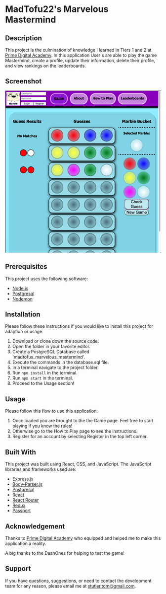 # MadTofu22's Marvelous Mastermind

## Description

This project is the culmination of knowledge I learned in Tiers 1 and 2 at [Prime Digital Academy](www.primeacademy.io). In this application User's are able to play the game Mastermind, create a profile, update their information, delete their profile, and view rankings on the leaderboards.

## Screenshot

![Game Example](public/assets/images/game_example.png)

## Prerequisites
This project uses the following software:

- [Node.js](https://nodejs.org/en/)
- [Postgresql](https://www.postgresql.org)
- [Nodemon](https://nodemon.io)

## Installation
Please follow these instructions if you would like to install this project for adaption or usage.

1. Download or clone down the source code.
2. Open the folder in your favorite editor.
3. Create a PostgreSQL Database called 'madtofus_marvelous_mastermind'.
4. Execute the commands in the database.sql file.
5. In a terminal navigate to the project folder.
6. Run `npm install` in the terminal.
7. Run `npm start` in the terminal.
8. Proceed to the Usage section!

## Usage
Please follow this flow to use this application.

1. Once loaded you are brought to the the Game page. Feel free to start playing if you know the rules!
2. Otherwise go to the How to Play page to see the instructions.
3. Register for an account by selecting Register in the top left corner.

## Built With
This project was built using React, CSS, and JavaScript.
The JavaScript libraries and frameworks used are:
- [Express.js](https://expressjs.com)
- [Body-Parser.js](https://www.npmjs.com/package/body-parser)
- [Postgresql](https://www.postgresql.org)
- [React](https://reactjs.org)
- [React Router](https://reactrouter.com)
- [Redux](https://redux.js.org)
- [Passport](http://www.passportjs.org)

## Acknowledgement
Thanks to [Prime Digital Academy](www.primeacademy.io) who equipped and helped me to make this application a reality.

A big thanks to the DashOnes for helping to test the game!

## Support
If you have questions, suggestions, or need to contact the development team for any reason, please email me at [stutler.tom@gmail.com](www.google.com).